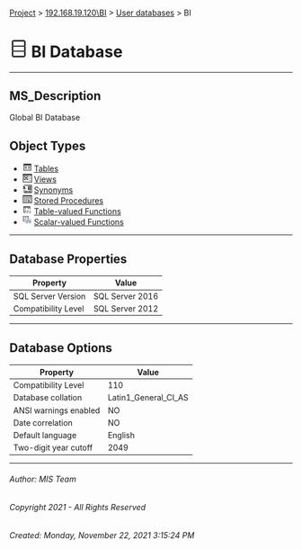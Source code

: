 #### 

[Project](../../../index.md) > [192.168.19.120\\BI](../../index.md) > [User databases](../index.md) > BI

# ![Database](../../../Images/ntDatabase.png) BI Database

---

## <a name="#description"></a>MS_Description

Global BI Database

## <a name="#objecttypes"></a>Object Types

* ![Tables](../../../Images/Table.png) [Tables](Tables/Tables.md)
* ![Views](../../../Images/View.png) [Views](Views/Views.md)
* ![Synonyms](../../../Images/Synonym.png) [Synonyms](Synonyms/Synonyms.md)
* ![Stored Procedures](../../../Images/StoredProcedure.png) [Stored Procedures](Programmability/Stored_Procedures/Stored_Procedures.md)
* ![Table-valued Functions](../../../Images/Function_Table.png) [Table-valued Functions](Programmability/Functions/Table-valued_Functions/Table-valued_Functions.md)
* ![Scalar-valued Functions](../../../Images/Function_Scalar.png) [Scalar-valued Functions](Programmability/Functions/Scalar-valued_Functions/Scalar-valued_Functions.md)


---

## <a name="#dbproperties"></a>Database Properties

| Property | Value |
|---|---|
| SQL Server Version | SQL Server 2016 |
| Compatibility Level | SQL Server 2012 |


---

## <a name="#dboptions"></a>Database Options

| Property | Value |
|---|---|
| Compatibility Level | 110 |
| Database collation | Latin1_General_CI_AS |
| ANSI warnings enabled | NO |
| Date correlation | NO |
| Default language | English |
| Two-digit year cutoff | 2049 |


---

###### Author:  MIS Team

###### Copyright 2021 - All Rights Reserved

###### Created: Monday, November 22, 2021 3:15:24 PM

